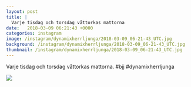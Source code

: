 ```yaml
---
layout: post
title: |
  Varje tisdag och torsdag våttorkas mattorna
date:   2018-03-09 06:21:43 +0000
categories: instagram
image: /instagram/dynamixherrljunga/2018-03-09_06-21-43_UTC.jpg
background: /instagram/dynamixherrljunga/2018-03-09_06-21-43_UTC.jpg
thumbnail: /instagram/dynamixherrljunga/2018-03-09_06-21-43_UTC.jpg
---
```

Varje tisdag och torsdag våttorkas mattorna. #bjj #dynamixherrljunga



<img src='/www-dynamix-herrljunga/instagram/dynamixherrljunga/2018-03-09_06-21-43_UTC.jpg' class='img-fluid' />
